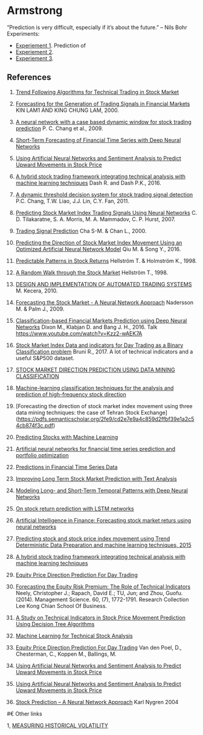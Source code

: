 # Armstrong

“Prediction is very difficult, especially if it’s about the future.”
– Nils Bohr
Experiments:
* [Experiement 1](experiments/experiment_1.md). Prediction of  
* [Experiement 2](experiments/experiment_2.md). 
* [Experiement 3](experiments/experiment_3.md). 

## References
1. [Trend Following Algorithms for Technical Trading in Stock Market](https://pdfs.semanticscholar.org/02b1/35e37e92ff8250fb6fe4ee037ee04a68d875.pdf)
1. [Forecasting for the Generation of Trading Signals in Financial Markets](http://citeseerx.ist.psu.edu/viewdoc/download?doi=10.1.1.473.6610&rep=rep1&type=pdf) KIN LAM1 AND KING CHUNG LAM, 2000.
1. [A neural network with a case based dynamic window for stock trading prediction](https://pdfs.semanticscholar.org/22d6/4988e55f8c2721132fa9712c3cad1181ad2b.pdf) P. C. Chang et al., 2009.
1. [Short-Term Forecasting of Financial Time Series with Deep Neural Networks](http://www.bdigital.unal.edu.co/54538/1/1014262698.pdf)
1. [Using Artificial Neural Networks and Sentiment Analysis to Predict Upward Movements in Stock Price](https://web.wpi.edu/Pubs/E-project/Available/E-project-042816-130221/unrestricted/MQP_-_Final_Draft.pdf)
1. [A hybrid stock trading framework integrating technical analysis with machine learning techniques](http://www.sciencedirect.com/science/article/pii/S2405918815300179) Dash R. and Dash P.K., 2016.
1. [A dynamic threshold decision system for stock trading signal detection](https://www.sciencedirect.com/science/article/pii/S1568494611000937) P.C. Chang, T.W. Liao, J.J. Lin, C.Y. Fan, 2011.
1. [Predicting Stock Market Index Trading Signals Using Neural Networks](https://pdfs.semanticscholar.org/0604/4dd324e193bbc0e2fd9ddf8edfb21bb4a932.pdf) C. D. Tilakaratne, S. A. Morris, M. A. Mammadov, C. P. Hurst, 2007. 
1. [Trading Signal Prediction](http://citeseerx.ist.psu.edu/viewdoc/download?doi=10.1.1.76.5445&rep=rep1&type=pdf)
Cha S-M. & Chan L., 2000.
1. [Predicting the Direction of Stock Market Index Movement Using an Optimized Artificial Neural Network Model](https://www.ncbi.nlm.nih.gov/pmc/articles/PMC4873195/) Qiu M. & Song Y., 2016.
1. [Predictable Patterns in Stock Returns](http://trend.technicalanalysis.org.uk/HeHo98b.pdf) Hellström T. & Holmström K., 1998.
1. [A Random Walk through the Stock Market](http://www.e-m-h.org/Hell98.pdf) Hellström T., 1998.
1. [DESIGN AND IMPLEMENTATION OF AUTOMATED TRADING SYSTEMS ](https://diplomovka.sme.sk/zdroj/3633.pdf) M. Kecera, 2010.

1. [Forecasting the Stock Market - A Neural Network Approach](http://mdh.diva-portal.org/smash/get/diva2:201587/FULLTEXT01.pdf) Nadersson M. & Palm J., 2009.
1. [Classification-based Financial Markets Prediction using Deep Neural Networks](https://arxiv.org/pdf/1603.08604.pdf) Dixon M., Klabjan D. and Bang J. H., 2016. Talk https://www.youtube.com/watch?v=Kzz2-wAEK7A

1. [Stock Market Index Data and indicators for Day Trading as a Binary Classification problem](https://www.ncbi.nlm.nih.gov/pmc/articles/PMC5219605/) Bruni R., 2017. A lot of technical indicators and a useful S&P500 dataset.

1. [STOCK MARKET DIRECTION PREDICTION USING DATA MINING CLASSIFICATION ](http://www.arpnjournals.com/jeas/research_papers/rp_2015/jeas_0215_1594.pdf)
1. [Machine-learning classification techniques for the analysis and prediction of high-frequency stock direction](https://ir.uiowa.edu/cgi/viewcontent.cgi?article=5248&context=etd)
1. [Forecasting the direction of stock market index movement using three data mining techniques: the case of Tehran Stock Exchange] (https://pdfs.semanticscholar.org/2fe9/cd2e7e9a4c859d2ffbf39e1a2c54cb874f3c.pdf)
1. [Predicting Stocks with Machine Learning](https://www.duo.uio.no/bitstream/handle/10852/51275/PredictingStocksWithMachineLearning.pdf?sequence=1&isAllowed=y)
1. [Artificial neural networks for financial time series prediction and portfolio optimization](https://www.soderbergpartners.se/globalassets/sv/om-oss/karriar/arets-finansuppsats/bjorklund-s.--uhlin-t.-artificial-neural-networks-for-financial-time-series-prediction-and-portfolio-optimization.pdf)
1. [Predictions in Financial Time Series Data](http://www.dataminingmasters.com/uploads/studentProjects/TimeSeriesData.pdf)
1. [Improving Long Term Stock Market Prediction with Text Analysis](https://ir.lib.uwo.ca/cgi/viewcontent.cgi?article=6267&context=etd)
1. [Modeling Long- and Short-Term Temporal Patterns with Deep Neural Networks](https://arxiv.org/pdf/1703.07015.pdf)
1. [On stock return prediction with LSTM networks](http://lup.lub.lu.se/luur/download?func=downloadFile&recordOId=8911069&fileOId=8911070)
1. [Artificial Intelligence in Finance: Forecasting stock market returs using neural networks](https://helda.helsinki.fi/dhanken/bitstream/handle/123456789/170154/zavadskaya.pdf?sequence=1)
1. [Predicting stock and stock price index movement using Trend Deterministic Data Preparation and machine learning techniques, 2015](https://github.com/fzn0728/HMM/blob/master/Desktop/TeamCo/machine%20learning%20prediction/paper/Predicting%20stock%20and%20stock%20price%20index%20movement%20using%20Trend%20Deterministic%20Data%20Preparation%20and%20machine%20learning%20techniques.pdf)
1. [A hybrid stock trading framework integrating technical analysis with machine learning techniques](https://mafiadoc.com/a-hybrid-stock-trading-framework-integrating-technical-analysis-with-_599ecb7a1723dd0c4031e793.html)
1. [Equity Price Direction Prediction For Day Trading](http://www.bigdata.ugent.be/Working_Paper_Equity_Price_Direction_Prediction_For_Day_Trading_Ensemble_Classification_Using_Technical_Analysis_Indicators_With_Interaction_Effects.pdf)
1. [Forecasting the Equity Risk Premium: The Role of Technical Indicators](https://ink.library.smu.edu.sg/cgi/viewcontent.cgi?article=4062&context=lkcsb_research) Neely, Christopher J.; Rapach, David E.; TU, Jun; and Zhou, Guofu. (2014). Management Science. 60, (7), 1772-1791. Research Collection Lee Kong Chian School Of Business.
1. [A Study on Technical Indicators in Stock Price Movement Prediction Using Decision Tree Algorithms](http://www.ajer.org/papers/v5(12)/Z05120207212.pdf)
1. [Machine Learning for Technical Stock Analysis](https://www.nada.kth.se/utbildning/grukth/exjobb/rapportlistor/2012/rapporter12/cedervall_fredrik_12088.pdf)
1. [Equity Price Direction Prediction For Day Trading](http://www.bigdata.ugent.be/Working_Paper_Equity_Price_Direction_Prediction_For_Day_Trading_Ensemble_Classification_Using_Technical_Analysis_Indicators_With_Interaction_Effects.pdf) Van den Poel, D., Chesterman, C., Koppen M., Ballings, M.
1. [Using Artificial Neural Networks and Sentiment Analysis to Predict Upward Movements in Stock Price](https://web.wpi.edu/Pubs/E-project/Available/E-project-042816-130221/unrestricted/MQP_-_Final_Draft.pdf)
1. [Using Artificial Neural Networks and Sentiment Analysis to Predict Upward
Movements in Stock Price](https://www.datacamp.com/community/tutorials/finance-python-trading)
1. [Stock Prediction – A Neural Network Approach](http://citeseerx.ist.psu.edu/viewdoc/download?doi=10.1.1.105.7011&rep=rep1&type=pdf) Karl Nygren 2004

#€ Other links

1, [MEASURING HISTORICAL VOLATILITY](https://dynamiproject.files.wordpress.com/2016/01/measuring_historic_volatility.pdf)
